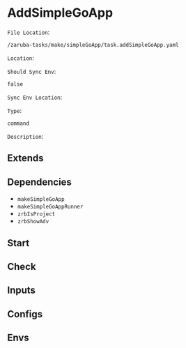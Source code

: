 
# AddSimpleGoApp

`File Location`:

    /zaruba-tasks/make/simpleGoApp/task.addSimpleGoApp.yaml


`Location`:




`Should Sync Env`:

    false


`Sync Env Location`:




`Type`:

    command


`Description`:





## Extends




## Dependencies

* `makeSimpleGoApp`
* `makeSimpleGoAppRunner`
* `zrbIsProject`
* `zrbShowAdv`


## Start




## Check




## Inputs


## Configs


## Envs